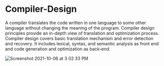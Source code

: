 # Compiler-Design

A compiler translates the code written in one language to some other language without changing the meaning of the program. Compiler design principles provide an in-depth view of translation and optimization process. Compiler design covers basic translation mechanism and error detection and recovery. It includes lexical, syntax, and semantic analysis as front end and code generation and optimization as back-end.


![Screenshot 2021-10-06 at 3 02 33 PM](https://user-images.githubusercontent.com/56593440/136177702-39386112-8be3-4cd4-8d01-3fb25506f9a0.png)
